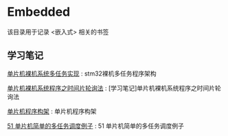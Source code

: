 # Embedded
该目录用于记录 <嵌入式> 相关的书签

## 学习笔记

[单片机裸机系统多任务实现](https://blog.csdn.net/zgp2917/article/details/89509659) : stm32裸机多任务程序架构

[单片机裸机系统程序之时间片轮询法](https://blog.csdn.net/zgp2917/article/details/89511955) : [学习笔记]单片机裸机系统程序之时间片轮询法 

[单片机程序构架](https://blog.csdn.net/yyz_1987/article/details/17961375) : 单片机程序构架 

[51 单片机简单的多任务调度例子](https://blog.csdn.net/phenixyf/article/details/72865565?depth_1-utm_source=distribute.pc_relevant.none-task&utm_source=distribute.pc_relevant.none-task) : 51 单片机简单的多任务调度例子 

 


